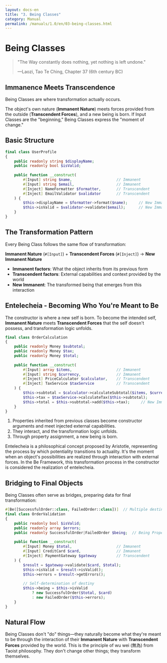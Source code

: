 ```yaml
---
layout: docs-en
title: "3. Being Classes"
category: Manual
permalink: /manuals/1.0/en/03-being-classes.html
---
```


# Being Classes

> "The Way constantly does nothing, yet nothing is left undone."
> 
> —Laozi, Tao Te Ching, Chapter 37 (6th century BC)

## Immanence Meets Transcendence

Being Classes are where transformation actually occurs.

The object's own nature (**Immanent Nature**) meets forces provided from the outside (**Transcendent Forces**), and a new being is born. If Input Classes are the "beginning," Being Classes express the "moment of change."

## Basic Structure

```php
final class UserProfile
{
    public readonly string $displayName;
    public readonly bool $isValid;
    
    public function __construct(
        #[Input] string $name,                    // Immanent
        #[Input] string $email,                   // Immanent
        #[Inject] NameFormatter $formatter,       // Transcendent
        #[Inject] EmailValidator $validator       // Transcendent
    ) {
        $this->displayName = $formatter->format($name);     // New Immanent
        $this->isValid = $validator->validate($email);      // New Immanent
    }
}
```

## The Transformation Pattern

Every Being Class follows the same flow of transformation:

**Immanent Nature** (`#[Input]`) + **Transcendent Forces** (`#[Inject]`) → **New Immanent Nature**

- **Immanent factors**: What the object inherits from its previous form
- **Transcendent factors**: External capabilities and context provided by the world
- **New Immanent**: The transformed being that emerges from this interaction

## Entelecheia - Becoming Who You're Meant to Be

The constructor is where a new self is born. To become the intended self, **Immanent Nature** meets **Transcendent Forces** that the self doesn't possess, and transformation logic unfolds.

```php
final class OrderCalculation
{
    public readonly Money $subtotal;
    public readonly Money $tax;
    public readonly Money $total;
    
    public function __construct(
        #[Input] array $items,                    // Immanent
        #[Input] string $currency,                // Immanent
        #[Inject] PriceCalculator $calculator,    // Transcendent
        #[Inject] TaxService $taxService          // Transcendent
    ) {
        $this->subtotal = $calculator->calculateSubtotal($items, $currency);
        $this->tax = $taxService->calculateTax($this->subtotal);
        $this->total = $this->subtotal->add($this->tax);     // New Immanent
    }
}
```

1. Properties inherited from previous classes become constructor arguments and meet injected external capabilities.
2. They interact, and the transformation logic unfolds.
3. Through property assignment, a new being is born.

Entelecheia is a philosophical concept proposed by Aristotle, representing the process by which potentiality transitions to actuality. It's the moment when an object's possibilities are realized through interaction with external forces. In the Be Framework, this transformation process in the constructor is considered the realization of entelecheia.

## Bridging to Final Objects

Being Classes often serve as bridges, preparing data for final transformation:

```php
#[Be([SuccessfulOrder::class, FailedOrder::class])]  // Multiple destinies
final class OrderValidation
{
    public readonly bool $isValid;
    public readonly array $errors;
    public readonly SuccessfulOrder|FailedOrder $being;  // Being Property
    
    public function __construct(
        #[Input] Money $total,                    // Immanent
        #[Input] CreditCard $card,                // Immanent
        #[Inject] PaymentGateway $gateway         // Transcendent
    ) {
        $result = $gateway->validate($card, $total);
        $this->isValid = $result->isValid();
        $this->errors = $result->getErrors();
        
        // Self-determination of destiny
        $this->being = $this->isValid 
            ? new SuccessfulOrder($total, $card)
            : new FailedOrder($this->errors);
    }
}
```

## Natural Flow

Being Classes don't "do" things—they naturally become what they're meant to be through the interaction of their **Immanent Nature** with **Transcendent Forces** provided by the world. This is the principle of wu wei (無為) from Taoist philosophy. They don't change other things; they transform themselves.

